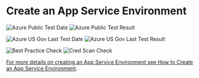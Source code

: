# Create an App Service Environment

![Azure Public Test Date](https://azurequickstartsservice.blob.core.windows.net/badges/201-web-app-ase-create/PublicLastTestDate.svg)
![Azure Public Test Result](https://azurequickstartsservice.blob.core.windows.net/badges/201-web-app-ase-create/PublicDeployment.svg)

![Azure US Gov Last Test Date](https://azurequickstartsservice.blob.core.windows.net/badges/201-web-app-ase-create/FairfaxLastTestDate.svg)
![Azure US Gov Last Test Result](https://azurequickstartsservice.blob.core.windows.net/badges/201-web-app-ase-create/FairfaxDeployment.svg)

![Best Practice Check](https://azurequickstartsservice.blob.core.windows.net/badges/201-web-app-ase-create/BestPracticeResult.svg)
![Cred Scan Check](https://azurequickstartsservice.blob.core.windows.net/badges/201-web-app-ase-create/CredScanResult.svg)

<a href="https://portal.azure.com/#create/Microsoft.Template/uri/https%3A%2F%2Fraw.githubusercontent.com%2Fazure%2Fazure-quickstart-templates%2Fmaster%2F201-web-app-ase-create%2Fazuredeploy.json" target="_blank">
    


    


For more details on creating an App Service Environment see [How to Create an App Service Environment](https://azure.microsoft.com/documentation/articles/app-service-web-how-to-create-an-app-service-environment/).

